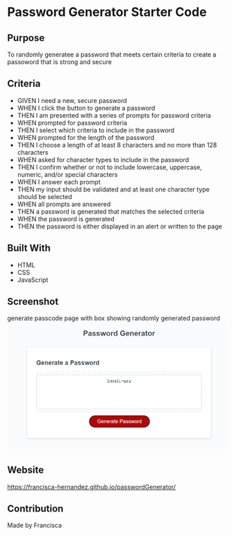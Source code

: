 # Password Generator Starter Code


## Purpose

To randomly generatee a password that meets certain criteria to create a passoword that is strong and secure

## Criteria
* GIVEN I need a new, secure password
* WHEN I click the button to generate a password
* THEN I am presented with a series of prompts for password criteria
* WHEN prompted for password criteria
* THEN I select which criteria to include in the password
* WHEN prompted for the length of the password
* THEN I choose a length of at least 8 characters and no more than 128 characters
* WHEN asked for character types to include in the password
* THEN I confirm whether or not to include lowercase, uppercase, numeric, and/or special characters
* WHEN I answer each prompt
* THEN my input should be validated and at least one character type should be selected
* WHEN all prompts are answered
* THEN a password is generated that matches the selected criteria
* WHEN the password is generated
* THEN the password is either displayed in an alert or written to the page


## Built With
* HTML
* CSS
* JavaScript

## Screenshot 
generate passcode page with box showing randomly generated password
![box showing radomly generated password](/assets/password%20Generator.png)

## Website 
https://francisca-hernandez.github.io/passwordGenerator/


## Contribution
Made by Francisca


